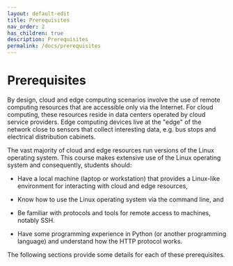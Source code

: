 ```yaml
---
layout: default-edit
title: Prerequisites
nav_order: 2
has_children: true
description: Prerequisites
permalink: /docs/prerequisites
---
```


# Prerequisites

By design, cloud and edge computing scenarios involve the use of
remote computing resources that are accessible only via the Internet.
For cloud computing, these resources reside in data centers operated
by cloud service providers. Edge computing devices live at the "edge"
of the network close to sensors that collect interesting data, e.g.
bus stops and electrical distribution cabinets.

The vast majority of cloud and edge resources run versions of the
Linux operating system. This course makes extensive use of the Linux
operating system and consequently, students should:

 - Have a local machine (laptop or workstation) that provides a
   Linux-like environment for interacting with cloud and edge
   resources,

 - Know how to use the Linux operating system via the command line,
   and

 - Be familiar with protocols and tools for remote access to machines,
   notably SSH.

 - Have some programming experience in Python (or another programming
   language) and understand how the HTTP protocol works.

The following sections provide some details for each of these
prerequisites.

